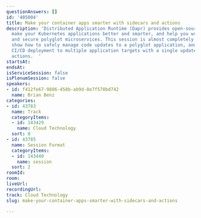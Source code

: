 ```yaml
---
questionAnswers: []
id: '405804'
title: Make your container apps smarter with sidecars and actions
description: 'Distributed Application Runtime (Dapr) provides open-source APIs that
  make your Kubernetes applications better and smarter, and help you write resilient
  and secure polyglot microservices. This session is almost completely demos.  I’ll
  show how to safely manage code updates to a polyglot application, and automated
  CI/CD deployment to multiple application targets with a single update via GitHub
  actions.  '
startsAt: 
endsAt: 
isServiceSession: false
isPlenumSession: false
speakers:
- id: f412fe67-9886-458b-ab9d-8e7f578bd742
  name: Brian Benz
categories:
- id: 43783
  name: Track
  categoryItems:
  - id: 143429
    name: Cloud Technology
  sort: 0
- id: 43785
  name: Session Format
  categoryItems:
  - id: 143440
    name: session
  sort: 2
roomId: 
room: 
liveUrl: 
recordingUrl: 
track: Cloud Technology
slug: make-your-container-apps-smarter-with-sidecars-and-actions

---
```


